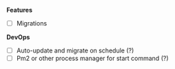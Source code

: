**Features**

- [ ] Migrations

**DevOps**

- [ ] Auto-update and migrate on schedule (?)
- [ ] Pm2 or other process manager for start command (?)
